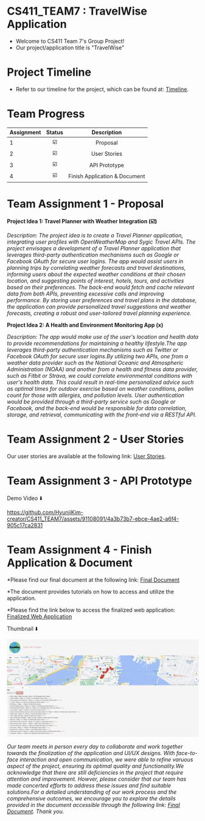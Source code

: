 # CS411_TEAM7 : TravelWise Application

* Welcome to CS411 Team 7's Group Project!
* Our project/application title is "TravelWise"

# Project Timeline

* Refer to our timeline for the project, which can be found at:
  [Timeline](https://github.com/HyunjiKim-creator/CS411_TEAM7/blob/main/Timeline.md).

# Team Progress

| Assignment    |     Status    |  Description    | 
| ------------- |:-------------:| :-------------: | 
| 1             |  ☑️           |   Proposal  | 
| 2             |  ☑️           |    User Stories  | 
| 3             |  ☑️           | API Prototype   | 
| 4             |  ☑️          |  Finish Application & Document  | 

# Team Assignment 1 - Proposal

**Project Idea 1: Travel Planner with Weather Integration (☑️)**

*Description:
The project idea is to create a Travel Planner application, integrating user profiles with OpenWeatherMap and Sygic Travel APIs.
The project envisages a development of a Travel Planner application that leverages third-party authentication mechanisms such as Google or Facebook OAuth for secure user logins. 
The app would assist users in planning trips by correlating weather forecasts and travel destinations,
informing users about the expected weather conditions at their chosen location, and suggesting points of interest, hotels, tours, and activities based on their preferences.
The back-end would fetch and cache relevant data from both APIs, preventing excessive calls and improving performance.
By storing user preferences and travel plans in the database, the application can provide personalized travel suggestions and weather forecasts,
creating a robust and user-tailored travel planning experience.*


**Project Idea 2: A Health and Environment Monitoring App (x)**

*Description: 
The app would make use of the user's location and health data to provide recommendations for maintaining a healthy lifestyle.The app leverages third-party authentication mechanisms such as Twitter or Facebook OAuth for secure user logins.By utilizing two APIs, one from a weather data provider such as the National Oceanic and Atmospheric Administration (NOAA) and another from a health and fitness data provider,
such as Fitbit or Strava, we could correlate environmental conditions with user's health data.
This could result in real-time personalized advice such as optimal times for outdoor exercise based on weather conditions, pollen count for those with allergies,
and pollution levels. User authentication would be provided through a third-party service such as Google or Facebook,
and the back-end would be responsible for data correlation, storage, and retrieval, communicating with the front-end via a RESTful API.*

# Team Assignment 2 - User Stories

Our user stories are available at the following link: [User Stories](https://github.com/HyunjiKim-creator/CS411_TEAM7/tree/main/Assignments/User%20Stories).

# Team Assignment 3 - API Prototype

Demo Video ⬇️

https://github.com/HyunjiKim-creator/CS411_TEAM7/assets/91108091/4a3b73b7-ebce-4ae2-a6f4-905c17ca2831

# Team Assignment 4 - Finish Application & Document

*Please find our final document at the following link: [Final Document](https://github.com/HyunjiKim-creator/CS411_TEAM7/tree/main/Web%20Application)

*The document provides tutorials on how to access and utilize the application.

*Please find the link below to access the finalized web application: [Finalized Web Application](https://github.com/HyunjiKim-creator/CS411_TEAM7/tree/main/Web%20Application)


Thumbnail ⬇️

![Alt Text](https://github.com/HyunjiKim-creator/CS411_TEAM7/blob/main/Images/thumbnails.png)


*Our team meets in person every day to collaborate and work together towards the finalization of the application and UI/UX designs. With face-to-face interaction and open communication, we were able to refine varuous aspect of the project, ensuring its optimal quality and functionality.We acknowledge that there are still deficiencies in the project that require attention and improvement. Howver, please consider that our team has made concerted efforts to address these issues and find suitable solutions.For a detailed understanding of our work process and the comprehensive outcomes, we encourage you to explore the details provided in the document accessible through the following link: [Final Document](https://github.com/HyunjiKim-creator/CS411_TEAM7/blob/main/docs/Assignment%204_%20Final%20Document.docx). Thank you.*
